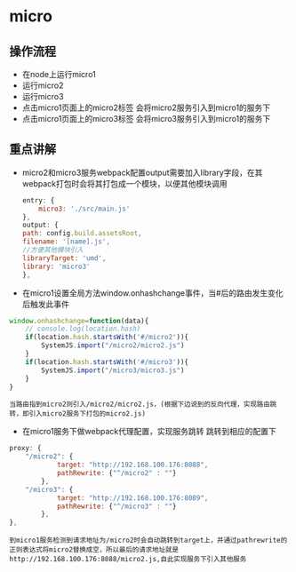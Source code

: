 # micro
## 操作流程

* 在node上运行micro1
* 运行micro2
* 运行micro3
* 点击micro1页面上的micro2标签 会将micro2服务引入到micro1的服务下
* 点击micro1页面上的micro3标签 会将micro3服务引入到micro1的服务下

## 重点讲解
* micro2和micro3服务webpack配置output需要加入library字段，在其webpack打包时会将其打包成一个模块，以便其他模块调用
    ```javascript
    entry: {
        micro3: './src/main.js'
    },
    output: {
    path: config.build.assetsRoot,
    filename: '[name].js',
    //方便其他模块引入
    libraryTarget: 'umd',
    library: 'micro3'
    },
    ```
* 在micro1设置全局方法window.onhashchange事件，当#后的路由发生变化后触发此事件
```javascript
window.onhashchange=function(data){
	// console.log(location.hash)
	if(location.hash.startsWith('#/micro2')){
		SystemJS.import("/micro2/micro2.js")
	}
	if(location.hash.startsWith('#/micro3')){
		SystemJS.import("/micro3/micro3.js")
	}
}
```
  	当路由指到micro2则引入/micro2/micro2.js，(根据下边说到的反向代理，实现路由跳转，即引入micro2服务下打包的micro2.js)
* 在micro1服务下做webpack代理配置，实现服务跳转 跳转到相应的配置下
```javascript
proxy: {
    "/micro2": {
            target: "http://192.168.100.176:8088",
            pathRewrite: {"^/micro2" : ""}
        },
    "/micro3": {
            target: "http://192.168.100.176:8089",
            pathRewrite: {"^/micro3" : ""}
        },
},
```
  	到micro1服务检测到请求地址为/micro2时会自动跳转到target上，并通过pathrewrite的正则表达式将micro2替换成空，所以最后的请求地址就是http://192.168.100.176:8088/micro2.js,自此实现服务下引入其他服务

